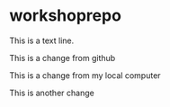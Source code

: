 # workshoprepo

This is a text line.

This is a change from github

This is a change from my local computer

This is another change
